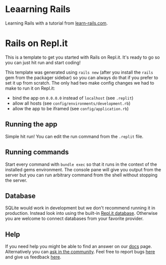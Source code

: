 # Leaarning Rails

Learning Rails with a tutorial from [learn-rails.com](http://learn-rails.com/).


# Rails on Repl.it

This is a template to get you started with Rails on Repl.it. It's ready to go so you can just hit run and start coding!

This template was generated using `rails new` (after you install the `rails` gem from the packager sidebar) so you can always do that if you prefer to set it up from scratch. The only had two make config changes we had to make to run it on Repl.it:

- bind the app on `0.0.0.0` instead of `localhost` (see `.replit`)
- allow all hosts (see `config/environments/development.rb`)
- allow the app to be iframed (see `config/application.rb`)

## Running the app

Simple hit run! You can edit the run command from the `.replit` file.

## Running commands

Start every command with `bundle exec` so that it runs in the context of the installed gems environment. The console pane will give you output from the server but you can run arbitrary command from the shell without stopping the server.

## Database

SQLite would work in development but we don't recommend running it in production. Instead look into using the built-in [Repl.it database](http://docs.repl.it/misc/database). Otherwise you are welcome to connect databases from your favorite provider. 

## Help

If you need help you might be able to find an answer on our [docs](https://docs.repl.it) page. Alternatively you can [ask in the community](https://repl.it/talk/ask). Feel free to report bugs [here](https://repl.it/bugs) and give us feedback [here](https://repl.it/feedback).


